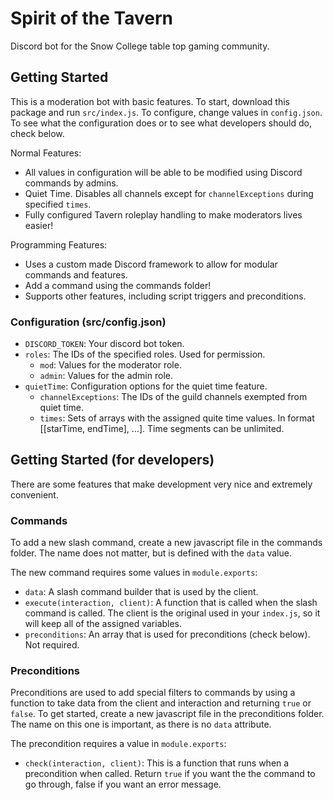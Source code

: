 # Spirit of the Tavern
Discord bot for the Snow College table top gaming community.

## Getting Started
This is a moderation bot with basic features. To start, download this package and run `src/index.js`. To configure, change values in `config.json`. To see what the configuration does or to see what developers should do, check below.

Normal Features:
 * All values in configuration will be able to be modified using Discord commands by admins.
 * Quiet Time. Disables all channels except for `channelExceptions` during specified `times`.
 * Fully configured Tavern roleplay handling to make moderators lives easier!

Programming Features:
 * Uses a custom made Discord framework to allow for modular commands and features.
 * Add a command using the commands folder!
 * Supports other features, including script triggers and preconditions. 

### Configuration (src/config.json)
 * `DISCORD_TOKEN`: Your discord bot token.
 * `roles`: The IDs of the specified roles. Used for permission.
 	* `mod`: Values for the moderator role.
	* `admin`: Values for the admin role.
 * `quietTime`: Configuration options for the quiet time feature.
 	* `channelExceptions`: The IDs of the guild channels exempted from quiet time.
	* `times`: Sets of arrays with the assigned quite time values. In format [[starTime, endTime], ...]. Time segments can be unlimited.

## Getting Started (for developers)
There are some features that make development very nice and extremely convenient.

### Commands
To add a new slash command, create a new javascript file in the commands folder. The name does not matter, but is defined with the `data` value.

The new command requires some values in `module.exports`:
 * `data`: A slash command builder that is used by the client.
 * `execute(interaction, client)`: A function that is called when the slash command is called. The client is the original used in your `index.js`, so it will keep all of the assigned variables.
 * `preconditions`: An array that is used for preconditions (check below). Not required.

### Preconditions
Preconditions are used to add special filters to commands by using a function to take data from the client and interaction and returning `true` or `false`. To get started, create a new javascript file in the preconditions folder. The name on this one is important, as there is no `data` attribute. 

The precondition requires a value in `module.exports`:
 * `check(interaction, client)`: This is a function that runs when a precondition when called. Return `true` if you want the the command to go through, false if you want an error message.
